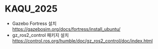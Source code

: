 # KAQU_2025
- Gazebo Fortress  설치
https://gazebosim.org/docs/fortress/install_ubuntu/
- gz_ros2_control 패키지 설치
https://control.ros.org/humble/doc/gz_ros2_control/doc/index.html

